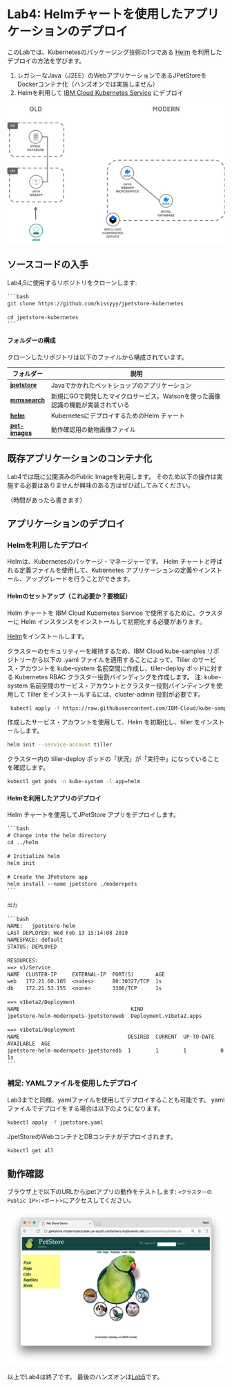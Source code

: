 # Lab4: Helmチャートを使用したアプリケーションのデプロイ

このLabでは、Kubernetesのパッケージング技術の1つである [Helm](https://helm.sh/) を利用したデプロイの方法を学びます。

1. レガシーなJava（J2EE）のWebアプリケーションであるJPetStoreをDockerコンテナ化（ハンズオンでは実施しません）
2. Helmを利用して [IBM Cloud Kubernetes Service](https://www.ibm.com/cloud/container-service) にデプロイ

![](images/jpet-architecture.png)

## ソースコードの入手

Lab4,5に使用するリポジトリをクローンします:

    ```bash
    git clone https://github.com/kissyyy/jpetstore-kubernetes

    cd jpetstore-kubernetes
    ```

#### フォルダーの構成

クローンしたリポジトリは以下のファイルから構成されています。

| フォルダー | 説明 |
| ---- | ----------- |
|[**jpetstore**](/jpetstore)| Javaでかかれたペットショップのアプリケーション |
|[**mmssearch**](/mmssearch)| 新規にGOで開発したマイクロサービス。Watsonを使った画像認識の機能が実装されている |
|[**helm**](/helm)| KubernetesにデプロイするためのHelm チャート |
|[**pet-images**](/pet-images)| 動作確認用の動物画像ファイル |

## 既存アプリケーションのコンテナ化

Lab4では既に公開済みのPublic Imageを利用します。
そのため以下の操作は実施する必要はありませんが興味のある方はぜひ試してみてください。

（時間があったら書きます）

## アプリケーションのデプロイ

### Helmを利用したデプロイ

Helmは、Kubernetesのパッケージ・マネージャーです。 Helm チャートと呼ばれる定義ファイルを使用して、Kubernetes アプリケーションの定義やインストール、アップグレードを行うことができます。

#### Helmのセットアップ（これ必要か？要検証）

Helm チャートを IBM Cloud Kubernetes Service で使用するために、クラスターに Helm インスタンスをインストールして初期化する必要があります。

[Helm](https://docs.helm.sh/using_helm/#installing-helm)をインストールします。

クラスターのセキュリティーを維持するため、IBM Cloud kube-samples リポジトリーから以下の .yaml ファイルを適用することによって、Tiller のサービス・アカウントを kube-system 名前空間に作成し、tiller-deploy ポッドに対する Kubernetes RBAC クラスター役割バインディングを作成します。 注: kube-system 名前空間のサービス・アカウントとクラスター役割バインディングを使用して Tiller をインストールするには、cluster-admin 役割が必要です。

```bash
 kubectl apply -f https://raw.githubusercontent.com/IBM-Cloud/kube-samples/master/rbac/serviceaccount-tiller.yaml
 ```

 作成したサービス・アカウントを使用して、Helm を初期化し、tiller をインストールします。

 ```bash
helm init --service-account tiller
```

クラスター内の tiller-deploy ポッドの「状況」が「実行中」になっていることを確認します。

```bash
kubectl get pods -n kube-system -l app=helm
```

#### Helmを利用したアプリのデプロイ

Helm チャートを使用してJPetStore アプリをデプロイします。

    ```bash
    # Change into the helm directory
    cd ../helm

    # Initialize helm
    helm init

    # Create the JPetstore app
    helm install --name jpetstore ./modernpets
    ```

    出力

    ```bash
    NAME:   jpetstore-helm
    LAST DEPLOYED: Wed Feb 13 15:14:08 2019
    NAMESPACE: default
    STATUS: DEPLOYED

    RESOURCES:
    ==> v1/Service
    NAME  CLUSTER-IP     EXTERNAL-IP  PORT(S)       AGE
    web   172.21.60.105  <nodes>      80:30327/TCP  1s
    db    172.21.53.155  <none>       3306/TCP      1s

    ==> v1beta2/Deployment
    NAME                                    KIND
    jpetstore-helm-modernpets-jpetstoreweb  Deployment.v1beta2.apps

    ==> v1beta1/Deployment
    NAME                                   DESIRED  CURRENT  UP-TO-DATE  AVAILABLE  AGE
    jpetstore-helm-modernpets-jpetstoredb  1        1        1           0          1s
    ```

### 補足: YAMLファイルを使用したデプロイ

Lab3までと同様、yamlファイルを使用してデプロイすることも可能です。
yamlファイルでデプロイをする場合は以下のようになります。

```bash
kubectl apply -f jpetstore.yaml
```

JpetStoreのWebコンテナとDBコンテナがデプロイされます。

```bash
kubectl get all
```

## 動作確認

ブラウザ上で以下のURLからjpetアプリの動作をテストします:
`<クラスターのPublic IP>:<ポート>`にアクセスしてください。

   ![](images/petstore.png)

以上でLab4は終了です。
最後のハンズオンは[Lab5](../Lab5/README.md)です。

